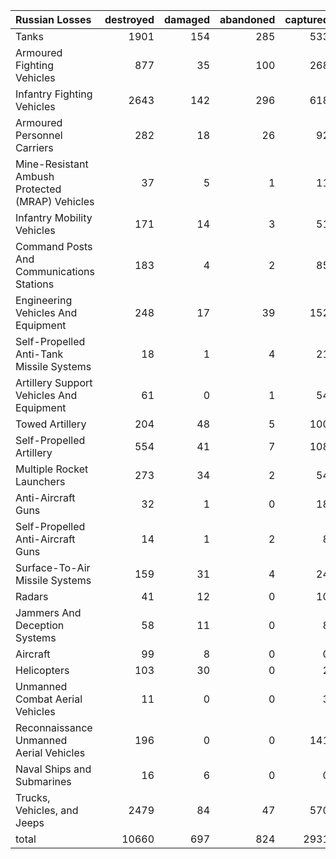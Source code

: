| Russian Losses                                   |   destroyed |   damaged |   abandoned |   captured |   total |
|:-------------------------------------------------|------------:|----------:|------------:|-----------:|--------:|
| Tanks                                            |        1901 |       154 |         285 |        533 |    2873 |
| Armoured Fighting Vehicles                       |         877 |        35 |         100 |        268 |    1280 |
| Infantry Fighting Vehicles                       |        2643 |       142 |         296 |        618 |    3699 |
| Armoured Personnel Carriers                      |         282 |        18 |          26 |         92 |     418 |
| Mine-Resistant Ambush Protected  (MRAP) Vehicles |          37 |         5 |           1 |         11 |      54 |
| Infantry Mobility Vehicles                       |         171 |        14 |           3 |         51 |     239 |
| Command Posts And Communications Stations        |         183 |         4 |           2 |         85 |     274 |
| Engineering Vehicles And Equipment               |         248 |        17 |          39 |        152 |     456 |
| Self-Propelled Anti-Tank Missile Systems         |          18 |         1 |           4 |         21 |      44 |
| Artillery Support Vehicles And Equipment         |          61 |         0 |           1 |         54 |     116 |
| Towed Artillery                                  |         204 |        48 |           5 |        100 |     357 |
| Self-Propelled Artillery                         |         554 |        41 |           7 |        108 |     710 |
| Multiple Rocket Launchers                        |         273 |        34 |           2 |         54 |     363 |
| Anti-Aircraft Guns                               |          32 |         1 |           0 |         18 |      51 |
| Self-Propelled Anti-Aircraft Guns                |          14 |         1 |           2 |          8 |      25 |
| Surface-To-Air Missile Systems                   |         159 |        31 |           4 |         24 |     218 |
| Radars                                           |          41 |        12 |           0 |         10 |      63 |
| Jammers And Deception Systems                    |          58 |        11 |           0 |          8 |      77 |
| Aircraft                                         |          99 |         8 |           0 |          0 |     107 |
| Helicopters                                      |         103 |        30 |           0 |          2 |     135 |
| Unmanned Combat Aerial Vehicles                  |          11 |         0 |           0 |          3 |      14 |
| Reconnaissance Unmanned Aerial Vehicles          |         196 |         0 |           0 |        141 |     337 |
| Naval Ships and Submarines                       |          16 |         6 |           0 |          0 |      22 |
| Trucks, Vehicles, and Jeeps                      |        2479 |        84 |          47 |        570 |    3180 |
| total                                            |       10660 |       697 |         824 |       2931 |   15112 |